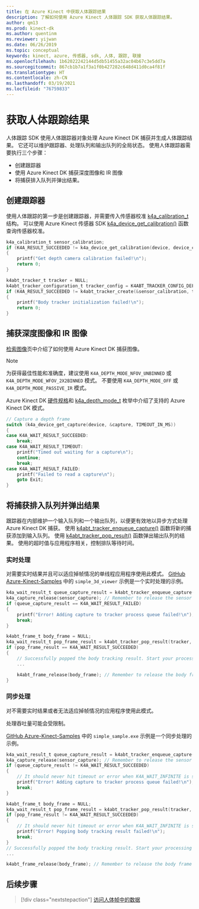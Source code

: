 ```yaml
---
title: 在 Azure Kinect 中获取人体跟踪结果
description: 了解如何使用 Azure Kinect 人体跟踪 SDK 获取人体跟踪结果。
author: qm13
ms.prod: kinect-dk
ms.author: quentinm
ms.reviewer: yijwan
ms.date: 06/26/2019
ms.topic: conceptual
keywords: kinect, azure, 传感器, sdk, 人体, 跟踪, 联接
ms.openlocfilehash: 1b62022242144d5db51455a32ac04b67c3e5dd7a
ms.sourcegitcommit: 867cb1b7a1f3a1f0b427282c648d411d0ca4f81f
ms.translationtype: HT
ms.contentlocale: zh-CN
ms.lasthandoff: 03/19/2021
ms.locfileid: "76759833"
---
```

# <a name="get-body-tracking-results"></a>获取人体跟踪结果

人体跟踪 SDK 使用人体跟踪器对象处理 Azure Kinect DK 捕获并生成人体跟踪结果。 它还可以维护跟踪器、处理队列和输出队列的全局状态。 使用人体跟踪器需要执行三个步骤：

- 创建跟踪器
- 使用 Azure Kinect DK 捕获深度图像和 IR 图像
- 将捕获排入队列并弹出结果。

## <a name="create-a-tracker"></a>创建跟踪器


使用人体跟踪的第一步是创建跟踪器，并需要传入传感器校准 [k4a_calibration_t](https://microsoft.github.io/Azure-Kinect-Sensor-SDK/master/structk4a__calibration__t.html) 结构。 可以使用 Azure Kinect 传感器 SDK [k4a_device_get_calibration()](https://microsoft.github.io/Azure-Kinect-Sensor-SDK/master/group___functions_ga4e43940d8d8db48da266c7a7842c8d78.html#ga4e43940d8d8db48da266c7a7842c8d78) 函数查询传感器校准。

```C
k4a_calibration_t sensor_calibration;
if (K4A_RESULT_SUCCEEDED != k4a_device_get_calibration(device, device_config.depth_mode, K4A_COLOR_RESOLUTION_OFF, &sensor_calibration))
{
    printf("Get depth camera calibration failed!\n");
    return 0;
}

k4abt_tracker_t tracker = NULL;
k4abt_tracker_configuration_t tracker_config = K4ABT_TRACKER_CONFIG_DEFAULT;
if (K4A_RESULT_SUCCEEDED != k4abt_tracker_create(&sensor_calibration, tracker_config, &tracker))
{
    printf("Body tracker initialization failed!\n");
    return 0;
}
```

## <a name="capture-depth-and-ir-images"></a>捕获深度图像和 IR 图像

[检索图像](retrieve-images.md)页中介绍了如何使用 Azure Kinect DK 捕获图像。

>[!NOTE]
> 为获得最佳性能和准确度，建议使用 `K4A_DEPTH_MODE_NFOV_UNBINNED` 或 `K4A_DEPTH_MODE_WFOV_2X2BINNED` 模式。 不要使用 `K4A_DEPTH_MODE_OFF` 或 `K4A_DEPTH_MODE_PASSIVE_IR` 模式。

Azure Kinect DK [硬件规格](hardware-specification.md)和 [k4a_depth_mode_t](https://microsoft.github.io/Azure-Kinect-Sensor-SDK/master/group___enumerations_ga3507ee60c1ffe1909096e2080dd2a05d.html#ga3507ee60c1ffe1909096e2080dd2a05d) 枚举中介绍了支持的 Azure Kinect DK 模式。

```C
// Capture a depth frame
switch (k4a_device_get_capture(device, &capture, TIMEOUT_IN_MS))
{
case K4A_WAIT_RESULT_SUCCEEDED:
    break;
case K4A_WAIT_RESULT_TIMEOUT:
    printf("Timed out waiting for a capture\n");
    continue;
    break;
case K4A_WAIT_RESULT_FAILED:
    printf("Failed to read a capture\n");
    goto Exit;
}
```

## <a name="enqueue-the-capture-and-pop-the-results"></a>将捕获排入队列并弹出结果

跟踪器在内部维护一个输入队列和一个输出队列，以便更有效地以异步方式处理 Azure Kinect DK 捕获。 使用 [k4abt_tracker_enqueue_capture()](https://microsoft.github.io/Azure-Kinect-Body-Tracking/release/1.x.x/group__btfunctions_ga093becd9bb4a63f5f4d56f58097a7b1e.html#ga093becd9bb4a63f5f4d56f58097a7b1e) 函数将新的捕获添加到输入队列。 使用 [k4abt_tracker_pop_result()](https://microsoft.github.io/Azure-Kinect-Body-Tracking/release/1.x.x/group__btfunctions_gaaf446fb1579cbbe0b6af824ee0a7458b.html#gaaf446fb1579cbbe0b6af824ee0a7458b) 函数弹出输出队列的结果。 使用的超时值与应用程序相关，控制排队等待时间。

### <a name="real-time-processing"></a>实时处理
对需要实时结果并且可以适应掉帧情况的单线程应用程序使用此模式。 [GitHub Azure-Kinect-Samples](https://github.com/microsoft/Azure-Kinect-Samples) 中的 `simple_3d_viewer` 示例是一个实时处理的示例。

```C
k4a_wait_result_t queue_capture_result = k4abt_tracker_enqueue_capture(tracker, sensor_capture, 0);
k4a_capture_release(sensor_capture); // Remember to release the sensor capture once you finish using it
if (queue_capture_result == K4A_WAIT_RESULT_FAILED)
{
    printf("Error! Adding capture to tracker process queue failed!\n");
    break;
}

k4abt_frame_t body_frame = NULL;
k4a_wait_result_t pop_frame_result = k4abt_tracker_pop_result(tracker, &body_frame, 0);
if (pop_frame_result == K4A_WAIT_RESULT_SUCCEEDED)
{
    // Successfully popped the body tracking result. Start your processing
    ...

    k4abt_frame_release(body_frame); // Remember to release the body frame once you finish using it
}
```

### <a name="synchronous-processing"></a>同步处理
对不需要实时结果或者无法适应掉帧情况的应用程序使用此模式。

处理吞吐量可能会受限制。

[GitHub Azure-Kinect-Samples](https://github.com/microsoft/Azure-Kinect-Samples) 中的 `simple_sample.exe` 示例是一个同步处理的示例。

```C
k4a_wait_result_t queue_capture_result = k4abt_tracker_enqueue_capture(tracker, sensor_capture, K4A_WAIT_INFINITE);
k4a_capture_release(sensor_capture); // Remember to release the sensor capture once you finish using it
if (queue_capture_result != K4A_WAIT_RESULT_SUCCEEDED)
{
    // It should never hit timeout or error when K4A_WAIT_INFINITE is set.
    printf("Error! Adding capture to tracker process queue failed!\n");
    break;
}

k4abt_frame_t body_frame = NULL;
k4a_wait_result_t pop_frame_result = k4abt_tracker_pop_result(tracker, &body_frame, K4A_WAIT_INFINITE);
if (pop_frame_result != K4A_WAIT_RESULT_SUCCEEDED)
{
    // It should never hit timeout or error when K4A_WAIT_INFINITE is set.
    printf("Error! Popping body tracking result failed!\n");
    break;
}
// Successfully popped the body tracking result. Start your processing
...

k4abt_frame_release(body_frame); // Remember to release the body frame once you finish using it
```

## <a name="next-steps"></a>后续步骤

> [!div class="nextstepaction"]
>[访问人体帧中的数据](access-data-body-frame.md)
